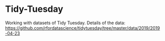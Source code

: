 # Tidy-Tuesday
Working with datasets of Tidy Tuesday.
Details of the data: https://github.com/rfordatascience/tidytuesday/tree/master/data/2019/2019-04-23
